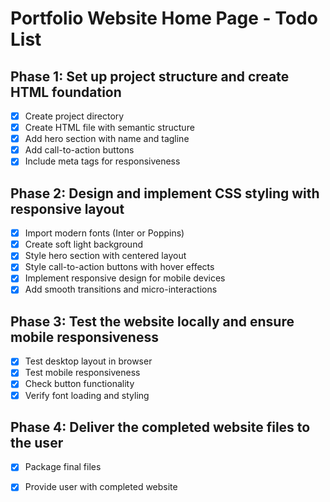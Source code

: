 # Portfolio Website Home Page - Todo List

## Phase 1: Set up project structure and create HTML foundation
- [x] Create project directory
- [x] Create HTML file with semantic structure
- [x] Add hero section with name and tagline
- [x] Add call-to-action buttons
- [x] Include meta tags for responsiveness

## Phase 2: Design and implement CSS styling with responsive layout
- [x] Import modern fonts (Inter or Poppins)
- [x] Create soft light background
- [x] Style hero section with centered layout
- [x] Style call-to-action buttons with hover effects
- [x] Implement responsive design for mobile devices
- [x] Add smooth transitions and micro-interactions

## Phase 3: Test the website locally and ensure mobile responsiveness
- [x] Test desktop layout in browser
- [x] Test mobile responsiveness
- [x] Check button functionality
- [x] Verify font loading and styling

## Phase 4: Deliver the completed website files to the user
- [x] Package final files
- [x] Provide user with completed website

